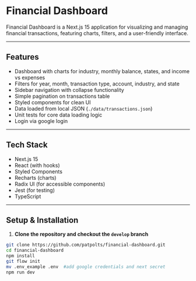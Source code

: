 # Financial Dashboard

Financial Dashboard is a Next.js 15 application for visualizing and managing financial transactions, featuring charts, filters, and a user-friendly interface.

---

## Features

- Dashboard with charts for industry, monthly balance, states, and income vs expenses
- Filters for year, month, transaction type, account, industry, and state
- Sidebar navigation with collapse functionality
- Simple pagination on transactions table
- Styled components for clean UI
- Data loaded from local JSON (`./data/transactions.json`)
- Unit tests for core data loading logic  
- Login via google login

---

## Tech Stack

- Next.js 15 
- React (with hooks)
- Styled Components
- Recharts (charts)
- Radix UI (for accessible components)
- Jest (for testing)
- TypeScript

---

## Setup & Installation

1. **Clone the repository and checkout the `develop` branch**

```bash
git clone https://github.com/patpolts/financial-dashboard.git
cd financial-dashboard
npm install  
git flow init  
mv .env_example .env  #add google credentials and next secret
npm run dev
